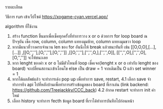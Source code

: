 รายละเอียด 

วิธีการ run
เข้าเว็ปไซต์ https://xogame-cyan.vercel.app/

algorithm ที่ใช้งาน 
1. สร้าง function ขึ้นมาเพื่อเช็คทุกครั้งที่ทำการวาง x or o ด้วยการ for loop board ณ ปัจจุบัน เช็ค row, column, column แทยงมุมซ้าย, column แทยงมุมขวา loop
2. หากมีแนวที่วางครบจำนวน len ของ for อันนึงให้ break แล้วชนะทันที เช่น [[O,O,O],[...],[...]] ,[[O,'',''],[O,'',''],[O,'','']] ,[[O,'',''],['','',O,],['','',O]], [['','',O],['','',O],[O,'','']]  จะให้ชนะเลย
3. หาก lenght ของค่า x or o  ไม่มีตัวไหนที่ loop เช็๋คเจอ(lenght x or o เท่ากับ lenght ของ board) จะเปลี่ยนสถานะเข้าเงื่อนไข else เป็น draw = 1 จากเดิมเป็น O แล้ว set winner = 1
4. หากได้ผลลัพธ์แล้ว จะทำการเด้ง pop up เพื่อทำการ save, restart,
     4.1 เลือก save จำทำการยิง api ไปที่หลังบ้านเพื่อทำการสร้างข้อมูลของ board ที่เราเล่น (link backend: https://github.com/Treejackky/CCC_back)
     4.2 ถ้ากด restart จะทำการ init ค่าใหม่
5. เลือก history จะทำการ fecth ข้อมูล board ที่เราได้ทำการบันทึกไปก่อนหน้า
